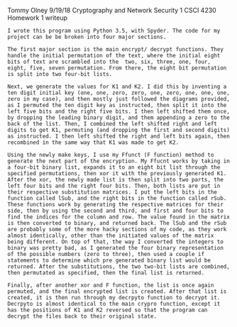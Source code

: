 Tommy Olney
9/19/18
Cryptography and Network Security 1
CSCI 4230
Homework 1 writeup

	I wrote this program using Python 3.5, with Spyder. The code for my project can be be broken into four major sections.
	
	The first major section is the main encrypt/ decrypt functions. They handle the initial permutation of the text, where the initial eight bits of text are scrambled into the  two, six, three, one, four, eight, five, seven permutation. From there, the eight bit permutation is split into two four-bit lists.
  
	Next, we generate the values for K1 and K2. I did this by inventing a ten digit initial key (one, one, zero, zero, one, zero, one, one, one, zero in my case), and then mostly just followed the diagrams provided, as I permuted the ten digit key as instructed, then split it into the left five bits and the right five bits. I then left shifted them once, by dropping the leading binary digit, and them appending a zero to the back of the list. Then, I combined the left shifted right and left digits to get K1, permuting (and dropping the first and second digits) as instructed. I then left shifted the right and left bits again, then recombined in the same way that K1 was made to get K2.
  
	Using the newly make keys, I use my Ffunct (F function) method to generate the next part of the encryption. My Ffucnt works by taking in a four-bit binary list, expands it to an eight bit list through the specified permutations, then xor it with the previously generated K1. After the xor, the newly made list is then split into two parts, the left four bits and the right four bits. Then, both lists are put in their respective substitution matrices. I put the left bits in the function called lSub, and the right bits in the function called rSub. These functions work by generating the respective matrices for their side, then by using the second and third, and first and four bits to find the indices for the column and row. The value found in the matrix is then converted to binary, and returned back. The lSub and the rSub are probably some of the more hacky sections of my code, as they work almost identically, other than the initiated values of the matrix being different. On top of that, the way I converted the integers to binary was pretty bad, as I generated the four binary representation of the possible numbers (zero to three), then used a couple if statements to determine which pre generated binary list would be returned. After the substitutions, the two two-bit lists are combined, then permutated as specified, then the final list is returned. 
  
	Finally, after another xor and F function, the list is once again permuted, and the final encrypted list is created. After that list is created, it is then run through my decrpyto function to decrypt it. Decrpyto is almost identical to the main crypro function, except it has the positions of K1 and K2 reversed so that the program can decrypt the files back to their original state.
